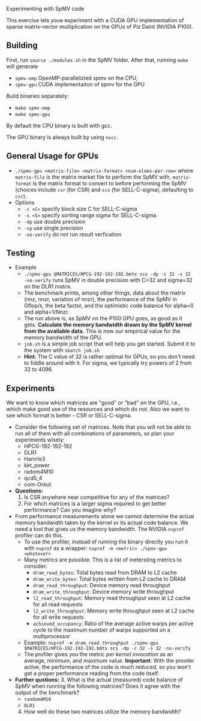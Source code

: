 Experimenting with SpMV code

This exercise lets youe experiment with a CUDA GPU implementation of sparse matrix-vector multiplication on the GPUs of Piz Daint (NVIDIA P100).

## Building

First, run `source ./modules.sh` in the SpMV folder. After that, running `make` will generate

+ `spmv-omp` OpenMP-parallelizied spmv on the CPU,
+ `spmv-gpu` CUDA implementaiton of spmv for the GPU

Build binaries separately:

+ `make spmv-omp`
+ `make spmv-gpu`

By default the CPU binary is built with gcc.

The GPU binary is always built by using `nvcc`.

## General Usage for GPUs

+ `./spmv-gpu <matrix-file> <matrix-format> <num-elems-per-row>` where `matrix-file` is the matrix market file to perform the SpMV with, `matrix-format` is the matrix format to convert to before performing the SpMV (choices include `csr` (for CSR) and `scs` (for SELL-C-sigma), defaulting to `csr`).
+ Options
  - `-c <C>` specify block size C for SELL-C-sigma
  - `-s <S>` specify sorting range sigma for SELL-C-sigma
  - `-dp` use double precision
  - `-sp` use single precision
  - `-no-verify` do not run result verfication
    
## Testing
+ Example
  - `./spmv-gpu $MATRICES/HPCG-192-192-192.bmtx scs -dp -c 32 -s 32 -no-verify`
    runs SpMV in double precision with C=32 and sigma=32 on the DLR1 matrix.
  - The benchmark prints, among other things, data about the matrix (nnz, nnzr, variation of nnzr), the performance of the SpMV in Gflop/s, the beta factor, and the optimistic code balance for alpha=0 and alpha=1/Nnzr.
  - The run above is, as SpMV on the P100 GPU goes, as good as it gets. **Calculate the memory bandwidth drawn by the SpMV kernel from the available data.** This is now our empirical value for the memory bandwidth of the GPU.
  - `job.sh` is a simple job script that will help you get started. Submit it to the system with `sbatch job.sh`
  - **Hint**: The C value of 32 is rather optimal for GPUs, so you don't need to fiddle around with it. For sigma, we typically try powers of 2 from 32 to 4096.

## Experiments

We want to know which matrices are "good" or "bad" on the GPU, i.e., which make good use of the resources and which do not. Also we want to see which format is better - CSR or SELL-C-sigma.

+ Consider the following set of matrices. Note that you will not be able to run all of them with all combinations of parameters, so plan your experiments wisely:
  - HPCG-192-192-192
  - DLR1
  - Hamrle3
  - kkt_power
  - radom4M10
  - qcd5_4
  - com-Orkut
+ **Questions:**
  1. Is CSR anywhere near competitive for any of the matrices?
  2. For whch matrices is a larger sigma required to get better performance? Can you imagine why?
+ From performance measurements alone we cannot determine the actual memory bandwidth taken by the kernel or its actual code balance. We need a tool that gives us the memory bandwidth. The NVIDIA `nvprof` profiler can do this.
  - To use the profiler, instead of running the binary directly you run it with `nvprof` as a wrapper: `nvprof -m <metric> ./spmv-gpu <whatever>`
  - Many metrics are possible. This is a list of inetersting metrics to consider:
    - `dram_read_bytes`:  Total bytes read from DRAM to L2 cache
    - `dram_write_bytes`:  Total bytes written from L2 cache to DRAM
    - `dram_read_throughput`:  Device memory read throughput
    - `dram_write_throughput`:  Device memory write throughput
    - `l2_read_throughput`:  Memory read throughput seen at L2 cache for all read requests
    - `l2_write_throughput`:  Memory write throughput seen at L2 cache for all write requests
    - `achieved_occupancy`:  Ratio of the average active warps per active cycle to the maximum number of warps supported on a multiprocessor
  - Example: `nvprof -m dram_read_throughput ./spmv-gpu $MATRICES/HPCG-192-192-192.bmtx scs -dp -c 32 -s 32 -no-verify`
  - The profiler gives you the metric _per kernel invocation_ as an average, minimum, and maximum value. **Important**: With the proviler active, the performance of the code is much reduced, so you won't get a proper performance reading from the code itself.
+ **Further qustions:**
  3. What is the actual (measured) code balance of SpMV when running the following  matrices? Does it agree with the output of the benchmark?
    - `random4M10`
    - `DLR1`
  4. How well do these two matrices utilize the memory bandwidth?


